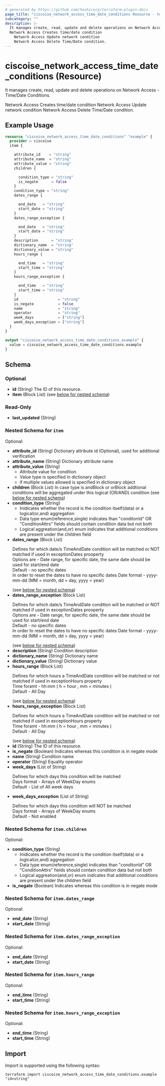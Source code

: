 ```yaml
---
# generated by https://github.com/hashicorp/terraform-plugin-docs
page_title: "ciscoise_network_access_time_date_conditions Resource - terraform-provider-ciscoise"
subcategory: ""
description: |-
  It manages create, read, update and delete operations on Network Access - Time/Date Conditions.
  Network Access Creates time/date condition
    Network Access Update network condition
    Network Access Delete Time/Date condition.
---
```


# ciscoise_network_access_time_date_conditions (Resource)

It manages create, read, update and delete operations on Network Access - Time/Date Conditions.
  
  Network Access Creates time/date condition
  Network Access Update network condition
  Network Access Delete Time/Date condition.

## Example Usage

```terraform
resource "ciscoise_network_access_time_date_conditions" "example" {
  provider = ciscoise
  item {

    attribute_id    = "string"
    attribute_name  = "string"
    attribute_value = "string"
    children {

      condition_type = "string"
      is_negate      = false
    }
    condition_type = "string"
    dates_range {

      end_date   = "string"
      start_date = "string"
    }
    dates_range_exception {

      end_date   = "string"
      start_date = "string"
    }
    description      = "string"
    dictionary_name  = "string"
    dictionary_value = "string"
    hours_range {

      end_time   = "string"
      start_time = "string"
    }
    hours_range_exception {

      end_time   = "string"
      start_time = "string"
    }
    id                  = "string"
    is_negate           = false
    name                = "string"
    operator            = "string"
    week_days           = ["string"]
    week_days_exception = ["string"]
  }
}

output "ciscoise_network_access_time_date_conditions_example" {
  value = ciscoise_network_access_time_date_conditions.example
}
```

<!-- schema generated by tfplugindocs -->
## Schema

### Optional

- **id** (String) The ID of this resource.
- **item** (Block List) (see [below for nested schema](#nestedblock--item))

### Read-Only

- **last_updated** (String)

<a id="nestedblock--item"></a>
### Nested Schema for `item`

Optional:

- **attribute_id** (String) Dictionary attribute id (Optional), used for additional verification
- **attribute_name** (String) Dictionary attribute name
- **attribute_value** (String) <ul><li>Attribute value for condition</li> <li>Value type is specified in dictionary object</li> <li>if multiple values allowed is specified in dictionary object</li></ul>
- **children** (Block List) In case type is andBlock or orBlock addtional conditions will be aggregated under this logical (OR/AND) condition (see [below for nested schema](#nestedblock--item--children))
- **condition_type** (String) <ul><li>Inidicates whether the record is the condition itself(data) or a logical(or,and) aggregation</li> <li>Data type enum(reference,single) indicates than "conditonId" OR "ConditionAttrs" fields should contain condition data but not both</li> <li>Logical aggreation(and,or) enum indicates that additional conditions are present under the children field</li></ul>
- **dates_range** (Block List) <p>Defines for which date/s TimeAndDate condition will be matched or NOT matched if used in exceptionDates prooperty<br> Options are - Date range, for specific date, the same date should be used for start/end date <br> Default - no specific dates<br> In order to reset the dates to have no specific dates Date format - yyyy-mm-dd (MM = month, dd = day, yyyy = year)</p> (see [below for nested schema](#nestedblock--item--dates_range))
- **dates_range_exception** (Block List) <p>Defines for which date/s TimeAndDate condition will be matched or NOT matched if used in exceptionDates prooperty<br> Options are - Date range, for specific date, the same date should be used for start/end date <br> Default - no specific dates<br> In order to reset the dates to have no specific dates Date format - yyyy-mm-dd (MM = month, dd = day, yyyy = year)</p> (see [below for nested schema](#nestedblock--item--dates_range_exception))
- **description** (String) Condition description
- **dictionary_name** (String) Dictionary name
- **dictionary_value** (String) Dictionary value
- **hours_range** (Block List) <p>Defines for which hours a TimeAndDate condition will be matched or not matched if used in exceptionHours property<br> Time foramt - hh:mm  ( h = hour , mm = minutes ) <br> Default - All Day </p> (see [below for nested schema](#nestedblock--item--hours_range))
- **hours_range_exception** (Block List) <p>Defines for which hours a TimeAndDate condition will be matched or not matched if used in exceptionHours property<br> Time foramt - hh:mm  ( h = hour , mm = minutes ) <br> Default - All Day </p> (see [below for nested schema](#nestedblock--item--hours_range_exception))
- **id** (String) The ID of this resource.
- **is_negate** (Boolean) Indicates whereas this condition is in negate mode
- **name** (String) Condition name
- **operator** (String) Equality operator
- **week_days** (List of String) <p>Defines for which days this condition will be matched<br> Days format - Arrays of WeekDay enums <br> Default - List of All week days</p>
- **week_days_exception** (List of String) <p>Defines for which days this condition will NOT be matched<br> Days format - Arrays of WeekDay enums <br> Default - Not enabled</p>

<a id="nestedblock--item--children"></a>
### Nested Schema for `item.children`

Optional:

- **condition_type** (String) <ul><li>Inidicates whether the record is the condition itself(data) or a logical(or,and) aggregation</li> <li>Data type enum(reference,single) indicates than "conditonId" OR "ConditionAttrs" fields should contain condition data but not both</li> <li>Logical aggreation(and,or) enum indicates that additional conditions are present under the children field</li></ul>
- **is_negate** (Boolean) Indicates whereas this condition is in negate mode


<a id="nestedblock--item--dates_range"></a>
### Nested Schema for `item.dates_range`

Optional:

- **end_date** (String)
- **start_date** (String)


<a id="nestedblock--item--dates_range_exception"></a>
### Nested Schema for `item.dates_range_exception`

Optional:

- **end_date** (String)
- **start_date** (String)


<a id="nestedblock--item--hours_range"></a>
### Nested Schema for `item.hours_range`

Optional:

- **end_time** (String)
- **start_time** (String)


<a id="nestedblock--item--hours_range_exception"></a>
### Nested Schema for `item.hours_range_exception`

Optional:

- **end_time** (String)
- **start_time** (String)

## Import

Import is supported using the following syntax:

```shell
terraform import ciscoise_network_access_time_date_conditions.example "id=string"
```
